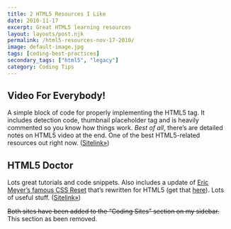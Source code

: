 ```yaml
---
title: 2 HTML5 Resources I Like
date: 2010-11-17
excerpt: Great HTML5 learning resources
layout: layouts/post.njk
permalink: /html5-resources-nov-17-2010/
image: default-image.jpg
tags: [coding-best-practices]
secondary_tags: ["html5", "legacy"]
category: Coding Tips
---
```

## Video For Everybody!

A simple block of code for properly implementing the HTML5 tag. It includes detection code, thumbnail placeholder tag and is heavily commented so you know how things work. *Best of all*, there’s are detailed notes on HTML5 video at the end. One of the best HTML5-related resources out right now. ([Sitelink»][1])

 [1]: http://camendesign.com/code/video_for_everybody

## HTML5 Doctor

Lots great tutorials and code snippets. Also includes a update of [Eric Meyer’s famous CSS Reset][2] that’s rewritten for HTML5 (get that [here][3]). Lots of useful stuff. ([Sitelink»][4])

 [2]: http://meyerweb.com/eric/tools/css/reset/
 [3]: http://html5doctor.com/html-5-reset-stylesheet/
 [4]: http://html5doctor.com/

~~Both sites have been added to the “Coding Sites” section on my sidebar.~~ This section as been removed.